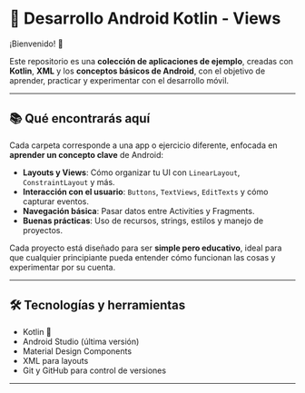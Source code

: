 # 🚀 Desarrollo Android Kotlin - Views

¡Bienvenido! 👋  

Este repositorio es una **colección de aplicaciones de ejemplo**, creadas con **Kotlin**, **XML** y los **conceptos básicos de Android**, con el objetivo de aprender, practicar y experimentar con el desarrollo móvil.  

---

## 📚 Qué encontrarás aquí

Cada carpeta corresponde a una app o ejercicio diferente, enfocada en **aprender un concepto clave** de Android:

- **Layouts y Views**: Cómo organizar tu UI con `LinearLayout`, `ConstraintLayout` y más.  
- **Interacción con el usuario**: `Buttons`, `TextViews`, `EditTexts` y cómo capturar eventos.  
- **Navegación básica**: Pasar datos entre Activities y Fragments.  
- **Buenas prácticas**: Uso de recursos, strings, estilos y manejo de proyectos.  

Cada proyecto está diseñado para ser **simple pero educativo**, ideal para que cualquier principiante pueda entender cómo funcionan las cosas y experimentar por su cuenta.

---

## 🛠️ Tecnologías y herramientas

- Kotlin 🖤  
- Android Studio (última versión)  
- Material Design Components  
- XML para layouts  
- Git y GitHub para control de versiones  

---
